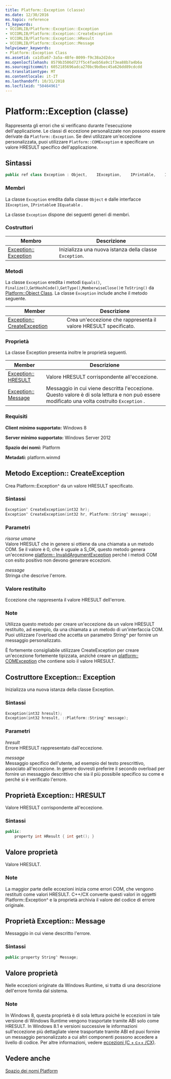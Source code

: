 ```yaml
---
title: Platform::Exception (classe)
ms.date: 12/30/2016
ms.topic: reference
f1_keywords:
- VCCORLIB/Platform::Exception::Exception
- VCCORLIB/Platform::Exception::CreateException
- VCCORLIB/Platform::Exception::HResult
- VCCORLIB/Platform::Exception::Message
helpviewer_keywords:
- Platform::Exception Class
ms.assetid: ca1d5a67-3a5a-48fe-8099-f9c38a2d2dce
ms.openlocfilehash: 8579b3506d727f5c4faeb56a9c1f3ea88b7a4b6a
ms.sourcegitcommit: 6052185696adca270bc9bdbec45a626dd89cdcdd
ms.translationtype: MT
ms.contentlocale: it-IT
ms.lasthandoff: 10/31/2018
ms.locfileid: "50464961"
---
```

# <a name="platformexception-class"></a>Platform::Exception (classe)

Rappresenta gli errori che si verificano durante l'esecuzione dell'applicazione. Le classi di eccezione personalizzate non possono essere derivate da `Platform::Exception`. Se devi utilizzare un'eccezione personalizzata, puoi utilizzare `Platform::COMException` e specificare un valore HRESULT specifico dell'applicazione.

## <a name="syntax"></a>Sintassi

```cpp
public ref class Exception : Object,    IException,    IPrintable,    IEquatable
```

### <a name="members"></a>Membri

La classe `Exception` eredita dalla classe `Object` e dalle interfacce `IException`, `IPrintable`e `IEquatable` .

La classe `Exception` dispone dei seguenti generi di membri.

### <a name="constructors"></a>Costruttori

|Membro|Descrizione|
|------------|-----------------|
|[Exception:: Exception](#ctor)|Inizializza una nuova istanza della classe `Exception`.|

### <a name="methods"></a>Metodi

La classe `Exception` eredita i metodi `Equals()`, `Finalize()`,`GetHashCode()`,`GetType()`,`MemberwiseClose()`e `ToString()` da [Platform::Object Class](../cppcx/platform-object-class.md). La classe `Exception` include anche il metodo seguente.

|Member|Descrizione|
|------------|-----------------|
|[Exception:: CreateException](#createexception)|Crea un'eccezione che rappresenta il valore HRESULT specificato.|

### <a name="properties"></a>Proprietà

La classe Exception presenta inoltre le proprietà seguenti.

|Member|Descrizione|
|------------|-----------------|
|[Exception:: HRESULT](#hresult)|Valore HRESULT corrispondente all'eccezione.|
|[Exception:: Message](#message)|Messaggio in cui viene descritta l'eccezione. Questo valore è di sola lettura e non può essere modificato una volta costruito `Exception` .|

### <a name="requirements"></a>Requisiti

**Client minimo supportato:** Windows 8

**Server minimo supportato:** Windows Server 2012

**Spazio dei nomi:** Platform

**Metadati:** platform.winmd

## <a name="createexception"></a> Metodo Exception:: CreateException

Crea Platform::Exception^ da un valore HRESULT specificato.

### <a name="syntax"></a>Sintassi

```cpp
Exception^ CreateException(int32 hr);
Exception^ CreateException(int32 hr, Platform::String^ message);
```

### <a name="parameters"></a>Parametri

*risorse umane*<br/>
Valore HRESULT che in genere si ottiene da una chiamata a un metodo COM. Se il valore è 0, che è uguale a S_OK, questo metodo genera un'eccezione [platform:: InvalidArgumentException](../cppcx/platform-invalidargumentexception-class.md) perché i metodi COM con esito positivo non devono generare eccezioni.

*message*<br/>
Stringa che descrive l'errore.

### <a name="return-value"></a>Valore restituito

Eccezione che rappresenta il valore HRESULT dell'errore.

### <a name="remarks"></a>Note

Utilizza questo metodo per creare un'eccezione da un valore HRESULT restituito, ad esempio, da una chiamata a un metodo di un'interfaccia COM. Puoi utilizzare l'overload che accetta un parametro String^ per fornire un messaggio personalizzato.

È fortemente consigliabile utilizzare CreateException per creare un'eccezione fortemente tipizzata, anziché creare un [platform:: COMException](../cppcx/platform-comexception-class.md) che contiene solo il valore HRESULT.

## <a name="ctor"></a>  Costruttore Exception:: Exception

Inizializza una nuova istanza della classe Exception.

### <a name="syntax"></a>Sintassi

```cpp
Exception(int32 hresult);
Exception(int32 hresult, ::Platform::String^ message);
```

### <a name="parameters"></a>Parametri

*hresult*<br/>
Errore HRESULT rappresentato dall'eccezione.

*message*<br/>
Messaggio specifico dell'utente, ad esempio del testo prescrittivo, associato all'eccezione. In genere dovresti preferire il secondo overload per fornire un messaggio descrittivo che sia il più possibile specifico su come e perché si è verificato l'errore.

## <a name="hresult"></a>  Proprietà Exception:: HRESULT

Valore HRESULT corrispondente all'eccezione.

### <a name="syntax"></a>Sintassi

```cpp
public:
    property int HResult { int get(); }
```

## <a name="property-value"></a>Valore proprietà

Valore HRESULT.

### <a name="remarks"></a>Note

La maggior parte delle eccezioni inizia come errori COM, che vengono restituiti come valori HRESULT. C++/CX converte questi valori in oggetti Platform::Exception^ e la proprietà archivia il valore del codice di errore originale.

## <a name="message"></a> Proprietà Exception:: Message

Messaggio in cui viene descritto l'errore.

### <a name="syntax"></a>Sintassi

```cpp
public:property String^ Message;
```

## <a name="property-value"></a>Valore proprietà

Nelle eccezioni originate da Windows Runtime, si tratta di una descrizione dell'errore fornita dal sistema.

### <a name="remarks"></a>Note

In Windows 8, questa proprietà è di sola lettura poiché le eccezioni in tale versione di Windows Runtime vengono trasportate tramite ABI solo come HRESULT. In Windows 8.1 e versioni successive le informazioni sull'eccezione più dettagliate viene trasportate tramite ABI ed puoi fornire un messaggio personalizzato a cui altri componenti possono accedere a livello di codice. Per altre informazioni, vedere [eccezioni (C + c++ /CX)](../cppcx/exceptions-c-cx.md).

## <a name="see-also"></a>Vedere anche

[Spazio dei nomi Platform](../cppcx/platform-namespace-c-cx.md)